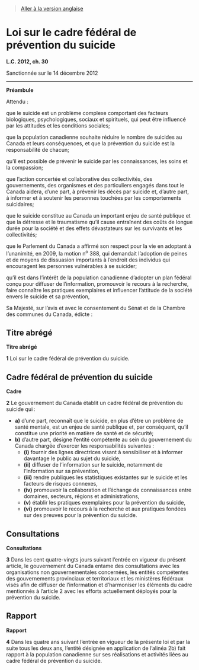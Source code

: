 > [Aller à la version anglaise](/en/Acts/Statutes%20of%20Canada/2012/c.%2030.md)

# Loi sur le cadre fédéral de prévention du suicide

**L.C. 2012, ch. 30**


Sanctionnée sur le 14 décembre 2012

----------




**Préambule**

Attendu :

que le suicide est un problème complexe comportant des facteurs biologiques, psychologiques, sociaux et spirituels, qui peut être influencé par les attitudes et les conditions sociales;

que la population canadienne souhaite réduire le nombre de suicides au Canada et leurs conséquences, et que la prévention du suicide est la responsabilité de chacun;

qu’il est possible de prévenir le suicide par les connaissances, les soins et la compassion;

que l’action concertée et collaborative des collectivités, des gouvernements, des organismes et des particuliers engagés dans tout le Canada aidera, d’une part, à prévenir les décès par suicide et, d’autre part, à informer et à soutenir les personnes touchées par les comportements suicidaires;

que le suicide constitue au Canada un important enjeu de santé publique et que la détresse et le traumatisme qu’il cause entraînent des coûts de longue durée pour la société et des effets dévastateurs sur les survivants et les collectivités;

que le Parlement du Canada a affirmé son respect pour la vie en adoptant à l’unanimité, en 2009, la motion n<sup>o</sup> 388, qui demandait l’adoption de peines et de moyens de dissuasion importants à l’endroit des individus qui encouragent les personnes vulnérables à se suicider;

qu’il est dans l’intérêt de la population canadienne d’adopter un plan fédéral conçu pour diffuser de l’information, promouvoir le recours à la recherche, faire connaître les pratiques exemplaires et influencer l’attitude de la société envers le suicide et sa prévention,



Sa Majesté, sur l’avis et avec le consentement du Sénat et de la Chambre des communes du Canada, édicte :






## Titre abrégé



**Titre abrégé**

**1** Loi sur le cadre fédéral de prévention du suicide.




## Cadre fédéral de prévention du suicide



**Cadre**

**2** Le gouvernement du Canada établit un cadre fédéral de prévention du suicide qui :
- **a)** d’une part, reconnaît que le suicide, en plus d’être un problème de santé mentale, est un enjeu de santé publique et, par conséquent, qu’il constitue une priorité en matière de santé et de sécurité;
- **b)** d’autre part, désigne l’entité compétente au sein du gouvernement du Canada chargée d’exercer les responsabilités suivantes :
	- **(i)** fournir des lignes directrices visant à sensibiliser et à informer davantage le public au sujet du suicide,
	- **(ii)** diffuser de l’information sur le suicide, notamment de l’information sur sa prévention,
	- **(iii)** rendre publiques les statistiques existantes sur le suicide et les facteurs de risques connexes,
	- **(iv)** promouvoir la collaboration et l’échange de connaissances entre domaines, secteurs, régions et administrations,
	- **(v)** établir les pratiques exemplaires pour la prévention du suicide,
	- **(vi)** promouvoir le recours à la recherche et aux pratiques fondées sur des preuves pour la prévention du suicide.




## Consultations



**Consultations**

**3** Dans les cent quatre-vingts jours suivant l’entrée en vigueur du présent article, le gouvernement du Canada entame des consultations avec les organisations non gouvernementales concernées, les entités compétentes des gouvernements provinciaux et territoriaux et les ministères fédéraux visés afin de diffuser de l’information et d’harmoniser les éléments du cadre mentionnés à l’article 2 avec les efforts actuellement déployés pour la prévention du suicide.




## Rapport



**Rapport**

**4** Dans les quatre ans suivant l’entrée en vigueur de la présente loi et par la suite tous les deux ans, l’entité désignée en application de l’alinéa 2b) fait rapport à la population canadienne sur ses réalisations et activités liées au cadre fédéral de prévention du suicide.


